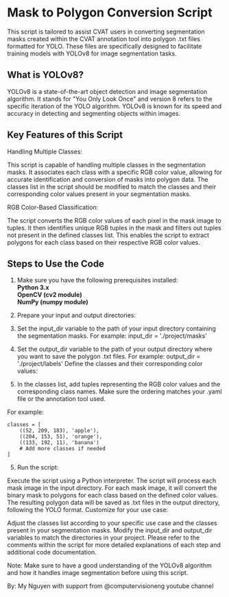 # Mask to Polygon Conversion Script

This script is tailored to assist CVAT users in converting segmentation masks created within the CVAT annotation tool into polygon .txt files formatted for YOLO. These files are specifically designed to facilitate training models with YOLOv8 for image segmentation tasks.

## What is YOLOv8?
YOLOv8 is a state-of-the-art object detection and image segmentation algorithm. It stands for "You Only Look Once" and version 8 refers to the specific iteration of the YOLO algorithm. YOLOv8 is known for its speed and accuracy in detecting and segmenting objects within images.

## Key Features of this Script
Handling Multiple Classes:

This script is capable of handling multiple classes in the segmentation masks.
It associates each class with a specific RGB color value, allowing for accurate identification and conversion of masks into polygon data.
The classes list in the script should be modified to match the classes and their corresponding color values present in your segmentation masks. 

RGB Color-Based Classification:

The script converts the RGB color values of each pixel in the mask image to tuples.
It then identifies unique RGB tuples in the mask and filters out tuples not present in the defined classes list.
This enables the script to extract polygons for each class based on their respective RGB color values.
## Steps to Use the Code
1) Make sure you have the following prerequisites installed:  
  **Python 3.x  
  OpenCV (cv2 module)   
  NumPy (numpy module)**

2) Prepare your input and output directories:

3) Set the input_dir variable to the path of your input directory containing the segmentation masks. For example: input_dir = './project/masks'
4) Set the output_dir variable to the path of your output directory where you want to save the polygon .txt files. For example: output_dir = './project/labels'
   Define the classes and their corresponding color values:

4) In the classes list, add tuples representing the RGB color values and the corresponding class names. Make sure the ordering matches your .yaml file or the annotation tool used. 

For example:
```python:
classes = [
    ((52, 209, 183), 'apple'),
    ((204, 153, 51), 'orange'),
    ((133, 192, 11), 'banana')
    # Add more classes if needed
]
```

5) Run the script:

Execute the script using a Python interpreter.
The script will process each mask image in the input directory.
For each mask image, it will convert the binary mask to polygons for each class based on the defined color values.
The resulting polygon data will be saved as .txt files in the output directory, following the YOLO format.
Customize for your use case:

Adjust the classes list according to your specific use case and the classes present in your segmentation masks.
Modify the input_dir and output_dir variables to match the directories in your project.
Please refer to the comments within the script for more detailed explanations of each step and additional code documentation.

Note: Make sure to have a good understanding of the YOLOv8 algorithm and how it handles image segmentation before using this script.

By: My Nguyen with support from @computervisioneng youtube channel
